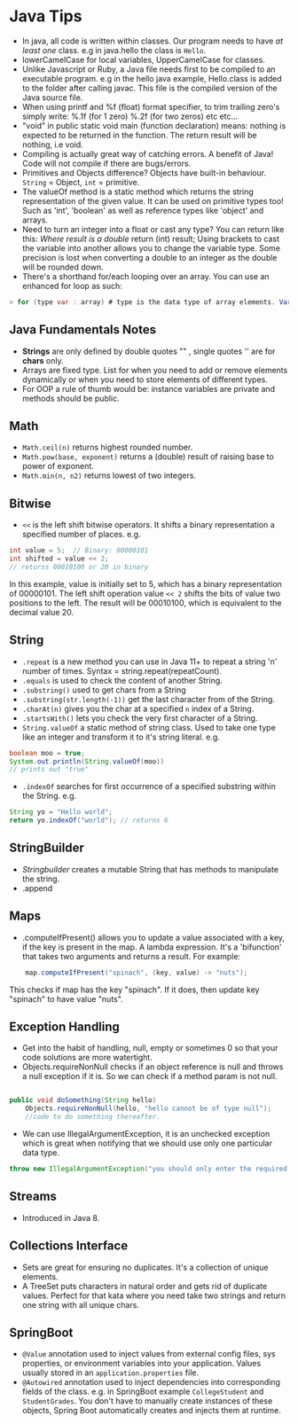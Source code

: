 Java Tips
=========

- In java, all code is written within classes. Our program needs to have *at least one* class. e.g in java.hello the class is `Hello`.
- lowerCamelCase for local variables, UpperCamelCase for classes.
- Unlike Javascript or Ruby, a Java file needs first to be compiled to an executable program. e.g
in the hello java example, Hello.class is added to the folder after calling javac. This file is the compiled version of the Java source file.
- When using printf and %f (float) format specifier, to trim trailing zero's simply write: %.1f (for 1 zero) %.2f (for two zeros) etc etc...
- "void" in public static void main (function declaration) means: nothing is expected to be returned in the function. The return result will be
nothing, i.e void.
- Compiling is actually great way of catching errors. A benefit of Java! Code will not compile if there are bugs/errors.
- Primitives and Objects difference? Objects have built-in behaviour. `String` = Object, `int` = primitive.
- The valueOf method is a static method which returns the string representation of the given value. It can be used on primitive types too! Such as 'int', 'boolean' as well as reference types like 'object' and arrays.
- Need to turn an integer into a float or cast any type? You can return like this: *Where result is a double* return (int) result; Using brackets to cast the variable into another allows you to change the variable type. Some precision is lost when converting a double to an integer as the double will be rounded down.
- There's a shorthand for/each looping over an array. You can use an enhanced for loop as such:

```java
> for (type var : array) # type is the data type of array elements. Var is the variable that holds each element of the array in turn.
```

Java Fundamentals Notes
-----------------------

- **Strings** are only defined by double quotes "" , single quotes '' are for **chars** only.
- Arrays are fixed type. List for when you need to add or remove elements dynamically or when you need to store elements of different types.
- For OOP a rule of thumb would be: instance variables are private and methods should be public.

Math
-----

- `Math.ceil(n)` returns highest rounded number.
- `Math.pow(base, exponent)` returns a (double) result of raising base to power of exponent.
- `Math.min(n, n2)` returns lowest of two integers.

Bitwise
------

- `<<` is the left shift bitwise operators. It shifts a binary representation a specified number of places. e.g.

```java
int value = 5;  // Binary: 00000101
int shifted = value << 2;
// returns 00010100 or 20 in binary
```

In this example, value is initially set to 5, which has a binary representation of 00000101. The left shift operation value `<< 2` shifts the bits of value two positions to the left. The result will be 00010100, which is equivalent to the decimal value 20.

String
------

- `.repeat` is a new method you can use in Java 11+ to repeat a string 'n' number of times. Syntax = string.repeat(repeatCount).
- `.equals` is used to check the content of another String.
- `.substring()` used to get chars from a String
- `.substring(str.length(-1))` get the last character from of the String.
- `.charAt(n)` gives you the char at a specified `n` index of a String.
- `.startsWith()` lets you check the very first character of a String.
- `String.valueOf` a static method of string class. Used to take one type like an integer and transform it to it's string literal. e.g.

```java
boolean moo = true;
System.out.println(String.valueOf(moo))
// prints out "true"
```

- `.indexOf` searches for first occurrence of a specified substring within the String. e.g.

```java
String yo = "Hello world";
return yo.indexOf("world"); // returns 6
```

StringBuilder
-------

- *Stringbuilder* creates a mutable String that has methods to manipulate the string.
- .append

Maps
-----

- .computeIfPresent() allows you to update a value associated with a key, if the key is present in the map. A lambda expression. It's a 'bifunction' that takes two arguments and returns a result. For example:

```java
    map.computeIfPresent("spinach", (key, value) -> "nuts");
```

This checks if map has the key "spinach". If it does, then update key "spinach" to have value "nuts".

Exception Handling
----------

- Get into the habit of handling, null, empty or sometimes 0 so that your code solutions are more watertight.
- Objects.requireNonNull checks if an object reference is null and throws a null exception if it is. So we can check if a method param is not null.

```java

public void doSomething(String hello)
    Objects.requireNonNull(hello, "hello cannot be of type null");
    //code to do something thereafter.

```

- We can use IllegalArgumentException, it is an unchecked exception which is great when notifying that we should use only one particular data type.

```java
throw new IllegalArgumentException("you should only enter the required type")
```

Streams
--------

- Introduced in Java 8.

Collections Interface
---------

- Sets are great for ensuring no duplicates. It's a collection of unique elements.
- A TreeSet puts characters in natural order and gets rid of duplicate values. Perfect for that kata where you need take two strings and return one string with all unique chars.

SpringBoot
-----

- `@Value` annotation used to inject values from external config files, sys properties, or environment variables into your application. Values usually stored in an `application.properties` file.
- `@Autowired` annotation used to inject dependencies into corresponding fields of the class. e.g. in SpringBoot example `CollegeStudent` and `StudentGrades`. You don't have to manually create instances of these objects, Spring Boot automatically creates and injects them at runtime.
